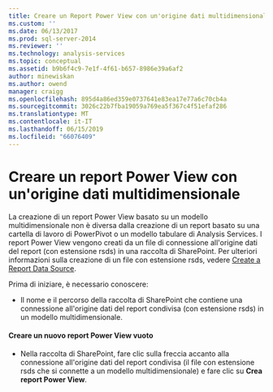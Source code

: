 ```yaml
---
title: Creare un Report Power View con un'origine dati multidimensionale | Microsoft Docs
ms.custom: ''
ms.date: 06/13/2017
ms.prod: sql-server-2014
ms.reviewer: ''
ms.technology: analysis-services
ms.topic: conceptual
ms.assetid: b9b6f4c9-7e1f-4f61-b657-8986e39a6af2
author: minewiskan
ms.author: owend
manager: craigg
ms.openlocfilehash: 895d4a86ed359e0737641e83ea17e77a6c70cb4a
ms.sourcegitcommit: 3026c22b7fba19059a769ea5f367c4f51efaf286
ms.translationtype: MT
ms.contentlocale: it-IT
ms.lasthandoff: 06/15/2019
ms.locfileid: "66076409"
---
```

# <a name="create-a-power-view-report-with-a-multidimensional-data-source"></a>Creare un report Power View con un'origine dati multidimensionale
  La creazione di un report Power View basato su un modello multidimensionale non è diversa dalla creazione di un report basato su una cartella di lavoro di PowerPivot o un modello tabulare di Analysis Services. I report Power View vengono creati da un file di connessione all'origine dati del report (con estensione rsds) in una raccolta di SharePoint. Per ulteriori informazioni sulla creazione di un file con estensione rsds, vedere [Create a Report Data Source](create-a-report-data-source.md).  
  
 Prima di iniziare, è necessario conoscere:  
  
-   Il nome e il percorso della raccolta di SharePoint che contiene una connessione all'origine dati del report condivisa (con estensione rsds) in un modello multidimensionale.  
  
#### <a name="create-a-new-blank-power-view-report"></a>Creare un nuovo report Power View vuoto  
  
-   Nella raccolta di SharePoint, fare clic sulla freccia accanto alla connessione all'origine dati del report condivisa (il file con estensione rsds che si connette a un modello multidimensionale) e fare clic su **Crea report Power View**.  
  
  
